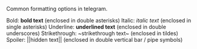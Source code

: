 Common formatting options in telegram.

Bold: **bold text** (enclosed in double asterisks)
Italic: *italic text* (enclosed in single asterisks)
Underline: __underlined text__ (enclosed in double underscores)
Strikethrough: ~strikethrough text~ (enclosed in tildes)
Spoiler: ||hidden text||  (enclosed in double vertical bar / pipe symbols)
